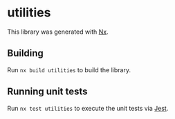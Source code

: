 # utilities

This library was generated with [Nx](https://nx.dev).

## Building

Run `nx build utilities` to build the library.

## Running unit tests

Run `nx test utilities` to execute the unit tests via [Jest](https://jestjs.io).
